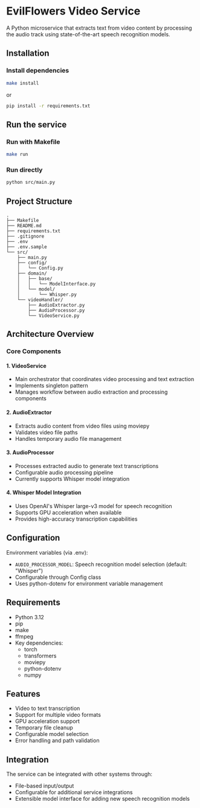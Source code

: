 # EvilFlowers Video Service

A Python microservice that extracts text from video content by processing the audio track using state-of-the-art speech recognition models.

## Installation

### Install dependencies
```bash
make install
```
or

```bash
pip install -r requirements.txt 
```

## Run the service

### Run with Makefile
```bash
make run
```

### Run directly
```bash
python src/main.py
```

## Project Structure

```
.
├── Makefile
├── README.md
├── requirements.txt
├── .gitignore
├── .env
├── .env.sample
└── src/
    ├── main.py
    ├── config/
    │   └── Config.py
    ├── domain/
    │   ├── base/
    │   │   └── ModelInterface.py
    │   └── model/
    │       └── Whisper.py
    └── videoHandler/
        ├── AudioExtractor.py
        ├── AudioProcessor.py
        └── VideoService.py
```

## Architecture Overview

### Core Components

#### 1. VideoService
- Main orchestrator that coordinates video processing and text extraction
- Implements singleton pattern
- Manages workflow between audio extraction and processing components

#### 2. AudioExtractor
- Extracts audio content from video files using moviepy
- Validates video file paths
- Handles temporary audio file management

#### 3. AudioProcessor
- Processes extracted audio to generate text transcriptions
- Configurable audio processing pipeline
- Currently supports Whisper model integration

#### 4. Whisper Model Integration
- Uses OpenAI's Whisper large-v3 model for speech recognition
- Supports GPU acceleration when available
- Provides high-accuracy transcription capabilities

## Configuration

Environment variables (via .env):
- `AUDIO_PROCESSOR_MODEL`: Speech recognition model selection (default: "Whisper")
- Configurable through Config class
- Uses python-dotenv for environment variable management

## Requirements

- Python 3.12
- pip
- make
- ffmpeg
- Key dependencies:
  - torch
  - transformers
  - moviepy
  - python-dotenv
  - numpy

## Features

- Video to text transcription
- Support for multiple video formats
- GPU acceleration support
- Temporary file cleanup
- Configurable model selection
- Error handling and path validation

## Integration

The service can be integrated with other systems through:
- File-based input/output
- Configurable for additional service integrations
- Extensible model interface for adding new speech recognition models